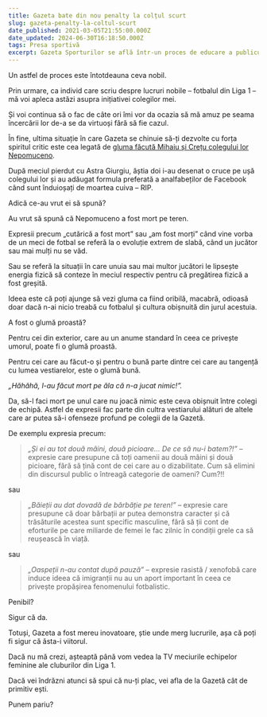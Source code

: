 ```yaml
---
title: Gazeta bate din nou penalty la colțul scurt
slug: gazeta-penalty-la-coltul-scurt
date_published: 2021-03-05T21:55:00.000Z
date_updated: 2024-06-30T16:18:50.000Z
tags: Presa sportivă
excerpt: Gazeta Sporturilor se află într-un proces de educare a publicului în legătură cu ce e bine și ce nu e bine să gândești, să spui și să faci
---
```


Un astfel de proces este întotdeauna ceva nobil.

Prin urmare, ca individ care scriu despre lucruri nobile – fotbalul din Liga 1 – mă voi apleca astăzi asupra inițiativei colegilor mei.

Și voi continua să o fac de câte ori îmi vor da ocazia să mă amuz pe seama încercării lor de-a se da virtuoși fără să fie cazul.

În fine, ultima situație în care Gazeta se chinuie să-ți dezvolte cu forța spiritul critic este cea legată de [gluma făcută Mihaiu și Crețu colegului lor Nepomuceno](https://www.gsp.ro/fotbal/liga-1/mihaiu-si-cretu-reprimiti-dinamo-625241.html).

După meciul pierdut cu Astra Giurgiu, ăștia doi i-au desenat o cruce pe ușă colegului lor și au adăugat formula preferată a analfabeților de Facebook când sunt înduioșați de moartea cuiva – RIP.

Adică ce-au vrut ei să spună?

Au vrut să spună că Nepomuceno a fost mort pe teren.

Expresii precum „cutărică a fost mort” sau „am fost morți” când vine vorba de un meci de fotbal se referă la o evoluție extrem de slabă, când un jucător sau mai mulți nu se văd.

Sau se referă la situații în care unuia sau mai multor jucători le lipsește energia fizică să conteze în meciul respectiv pentru că pregătirea fizică a fost greșită.

Ideea este că poți ajunge să vezi gluma ca fiind oribilă, macabră, odioasă doar dacă n-ai nicio treabă cu fotbalul și cultura obișnuită din jurul acestuia.

A fost o glumă proastă?

Pentru cei din exterior, care au un anume standard în ceea ce privește umorul, poate fi o glumă proastă.

Pentru cei care au făcut-o și pentru o bună parte dintre cei care au tangență cu lumea vestiarelor, este o glumă bună.

*„Hăhăhă, l-au făcut mort pe ăla că n-a jucat nimic!”.*

Da, să-l faci mort pe unul care nu joacă nimic este ceva obișnuit între colegi de echipă. Astfel de expresii fac parte din cultra vestiarului alături de altele care ar putea să-i ofenseze profund pe colegii de la Gazetă.

De exemplu expresia precum:

> *„Și ei au tot două mâini, două picioare… De ce să nu-i batem?!”* – expresie care presupune că toți oamenii au două mâini și două picioare, fără să țină cont de cei care au o dizabilitate. Cum să elimini din discursul public o întreagă categorie de oameni? Cum?!!

sau

> *„Băieții au dat dovadă de bărbăție pe teren!”* – expresie care presupune că doar bărbații ar putea demonstra caracter și că trăsăturile acestea sunt specific masculine, fără să ții cont de eforturile pe care miliarde de femei le fac zilnic în condiții grele ca să reușească în viață.

sau

> *„Oaspeții n-au contat după pauză”* – expresie rasistă / xenofobă care induce ideea că imigranții nu au un aport important în ceea ce privește propășirea fenomenului fotbalistic.

Penibil?

Sigur că da.

Totuși, Gazeta a fost mereu inovatoare, știe unde merg lucrurile, așa că poți fi sigur că ăsta-i viitorul.

Dacă nu mă crezi, așteaptă până vom vedea la TV meciurile echipelor feminine ale cluburilor din Liga 1.

Dacă vei îndrăzni atunci să spui că nu-ți plac, vei afla de la Gazetă cât de primitiv ești.

Punem pariu?
